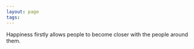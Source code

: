 ```yaml
---
layout: page
tags: 
---
```


Happiness firstly allows people to become closer with the people around them.